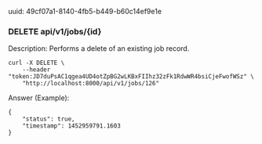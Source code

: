 uuid: 49cf07a1-8140-4fb5-b449-b60c14ef9e1e

### DELETE  api/v1/jobs/{id}

Description: Performs a delete of an existing job record.

```
curl -X DELETE \
    --header "token:JD7duPsAC1qgea4UD4otZpBG2wLKBxFIIhz32zFk1RdwWR4bsiCjeFwofWSz" \
    "http://localhost:8000/api/v1/jobs/126"
```

Answer (Example):

```
{
	"status": true,
	"timestamp": 1452959791.1603
}
```

